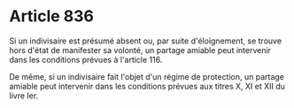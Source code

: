 # Article 836

Si un indivisaire est présumé absent ou, par suite d'éloignement, se trouve hors d'état de manifester sa volonté, un partage amiable peut intervenir dans les conditions prévues à l'article 116.

De même, si un indivisaire fait l'objet d'un régime de protection, un partage amiable peut intervenir dans les conditions prévues aux titres X, XI et XII du livre Ier.
